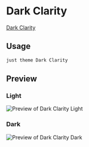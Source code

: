# Dark Clarity

[Dark Clarity](https://github.com/chenbihao)

## Usage

```bash
just theme Dark Clarity
```

## Preview

### Light

![Preview of Dark Clarity Light](preview-light.png)

### Dark

![Preview of Dark Clarity Dark](preview-dark.png)
